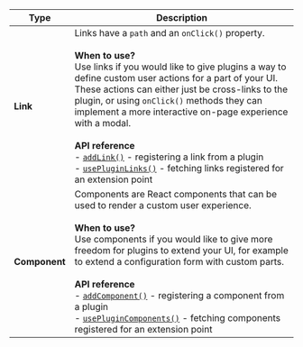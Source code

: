 | Type          | Description                                                                                                                                                                                                                                                                                                                                                                                                                                                                                                                                                                                                                       |
| ------------- | --------------------------------------------------------------------------------------------------------------------------------------------------------------------------------------------------------------------------------------------------------------------------------------------------------------------------------------------------------------------------------------------------------------------------------------------------------------------------------------------------------------------------------------------------------------------------------------------------------------------------------- |
| **Link**      | Links have a `path` and an `onClick()` property. <br /><br /> **When to use?** <br /> Use links if you would like to give plugins a way to define custom user actions for a part of your UI. These actions can either just be cross-links to the plugin, or using `onClick()` methods they can implement a more interactive on-page experience with a modal. <br /><br /> **API reference** <br /> - [`addLink()`](../../reference/ui-extensions.md#addlink) - registering a link from a plugin <br /> - [`usePluginLinks()`](../../reference/ui-extensions.md#usepluginlinks) - fetching links registered for an extension point |
| **Component** | Components are React components that can be used to render a custom user experience. <br /><br /> **When to use?** <br /> Use components if you would like to give more freedom for plugins to extend your UI, for example to extend a configuration form with custom parts. <br /><br /> **API reference** <br /> - [`addComponent()`](../../reference/ui-extensions.md#addcomponent) - registering a component from a plugin <br /> - [`usePluginComponents()`](../../reference/ui-extensions.md#useplugincomponents) - fetching components registered for an extension point                                                   |
